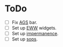 # ToDo

- [ ] Fix [AGS](https://aylur.github.io/ags-docs/) bar.
- [ ] Set up [EWW](https://elkowar.github.io/eww/) widgets.
- [ ] Set up [impermanence](https://github.com/nix-community/impermanence).
- [ ] Set up [sops](https://github.com/Mic92/sops-nix).
